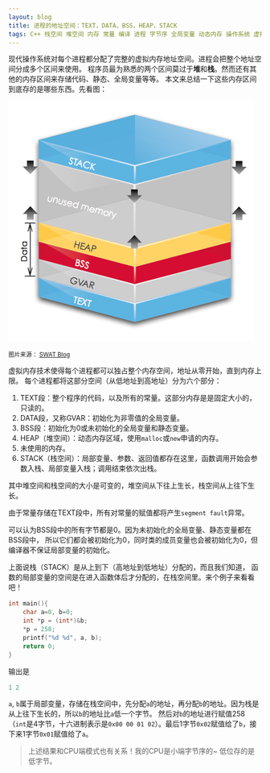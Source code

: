 ```yaml
---
layout: blog
title: 进程的地址空间：TEXT，DATA，BSS，HEAP，STACK
tags: C++ 栈空间 堆空间 内存 常量 编译 进程 字节序 全局变量 动态内存 操作系统 虚拟内存 静态变量
---
```


现代操作系统对每个进程都分配了完整的虚拟内存地址空间。进程会把整个地址空间分成多个区间来使用。
程序员最为熟悉的两个区间莫过于**堆**和**栈**。然而还有其他的内存区间来存储代码、静态、全局变量等等。
本文来总结一下这些内存区间到底存的是哪些东西。先看图：

<div class="float: left; max-width: 350px;">

<img src="/assets/img/blog/memory.png" alt="@2x">

<small>图片来源：
  <a href="http://www.sw-at.com/blog/2011/03/23/where-does-code-execute-process-address-space-code-gvar-bss-heap-stack/">SWAT Blog</a>
</small>

</div>

<!--more-->

虚拟内存技术使得每个进程都可以独占整个内存空间，地址从零开始，直到内存上限。
每个进程都将这部分空间（从低地址到高地址）分为六个部分：

1. TEXT段：整个程序的代码，以及所有的常量。这部分内存是是固定大小的，只读的。
2. DATA段，又称GVAR：初始化为非零值的全局变量。
3. BSS段：初始化为0或未初始化的全局变量和静态变量。
4. HEAP（堆空间）：动态内存区域，使用`malloc`或`new`申请的内存。
5. 未使用的内存。
6. STACK（栈空间）：局部变量、参数、返回值都存在这里，函数调用开始会参数入栈、局部变量入栈；调用结束依次出栈。

其中堆空间和栈空间的大小是可变的，堆空间从下往上生长，栈空间从上往下生长。

由于常量存储在TEXT段中，所有对常量的赋值都将产生`segment fault`异常。

可以认为BSS段中的所有字节都是0。因为未初始化的全局变量、静态变量都在BSS段中，
所以它们都会被初始化为0，同时类的成员变量也会被初始化为0，但编译器不保证局部变量的初始化。

上面说栈（STACK）是从上到下（高地址到低地址）分配的，而且我们知道，
函数的局部变量的空间是在进入函数体后才分配的，在栈空间里。来个例子来看看吧！

```cpp
int main(){
    char a=0, b=0;
    int *p = (int*)&b;
    *p = 258;
    printf("%d %d", a, b);
    return 0;
}
```

输出是

```cpp
1 2
```

`a`, `b`属于局部变量，存储在栈空间中，先分配`a`的地址，再分配`b`的地址。因为栈是从上往下生长的，所以`b`的地址比`a`低一个字节。
然后对`b`的地址进行赋值258（`int`是4字节，十六进制表示是`0x00 00 01 02`）。最后1字节`0x02`赋值给了`b`，接下来1字节`0x01`赋值给了`a`。

> 上述结果和CPU端模式也有关系！我的CPU是小端字节序的~ 低位存的是低字节。

